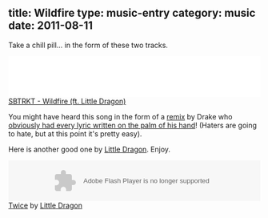 title: Wildfire
type: music-entry
category: music
date: 2011-08-11
---
Take a chill pill... in the form of these two tracks.

<object height="81" width="100%"> <param name="movie" value="http://player.soundcloud.com/player.swf?url=http%3A%2F%2Fapi.soundcloud.com%2Ftracks%2F16146336"></param> <param name="allowscriptaccess" value="always"></param> <embed allowscriptaccess="always" height="81" src="http://player.soundcloud.com/player.swf?url=http%3A%2F%2Fapi.soundcloud.com%2Ftracks%2F16146336" type="application/x-shockwave-flash" width="100%"></embed> </object>  <span><a
href="http://soundcloud.com/hollywoodisaverb/sbtrkt-wildfire-ft-little">SBTRKT - Wildfire (ft. Little Dragon)</a></span>

You might have heard this song in the form of a [remix][drake_wild] by Drake who [obviously had every lyric written on the palm of his hand][drake]! (Haters are going to hate, but at this point it's pretty easy).

Here is another good one by <u>Little Dragon</u>. Enjoy.

<object height="81" width="100%"> <param name="movie" value="http://player.soundcloud.com/player.swf?url=http%3A%2F%2Fapi.soundcloud.com%2Ftracks%2F13871509"></param> <param name="allowscriptaccess" value="always"></param> <embed allowscriptaccess="always" height="81" src="http://player.soundcloud.com/player.swf?url=http%3A%2F%2Fapi.soundcloud.com%2Ftracks%2F13871509" type="application/x-shockwave-flash" width="100%"></embed> </object>  <span><a
href="http://soundcloud.com/littledragon/01-twice-1">Twice</a> by <a href="http://soundcloud.com/littledragon">Little Dragon</a></span>

[drake]:http://www.youtube.com/watch?v=V-f46UYRzV8
[drake_wild]:http://www.youtube.com/watch?v=V-f46UYRzV8

